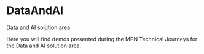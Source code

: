 # DataAndAI
Data and AI solution area

Here you will find demos presented during the MPN Technical Journeys for the Data and AI solution area.
